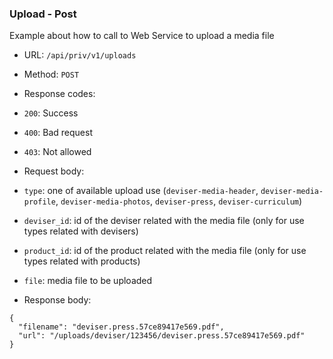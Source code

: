 ### Upload - Post

Example about how to call to Web Service to upload a media file

* URL: `/api/priv/v1/uploads`
* Method: `POST`
* Response codes: 
 * `200`: Success
 * `400`: Bad request
 * `403`: Not allowed
  
* Request body: 
 * `type`: one of available upload use (`deviser-media-header`, `deviser-media-profile`, `deviser-media-photos`, `deviser-press`, `deviser-curriculum`)
 * `deviser_id`: id of the deviser related with the media file (only for use types related with devisers) 
 * `product_id`: id of the product related with the media file (only for use types related with products)
 * `file`: media file to be uploaded
 
* Response body:
```
{
  "filename": "deviser.press.57ce89417e569.pdf",
  "url": "/uploads/deviser/123456/deviser.press.57ce89417e569.pdf"
}
```    